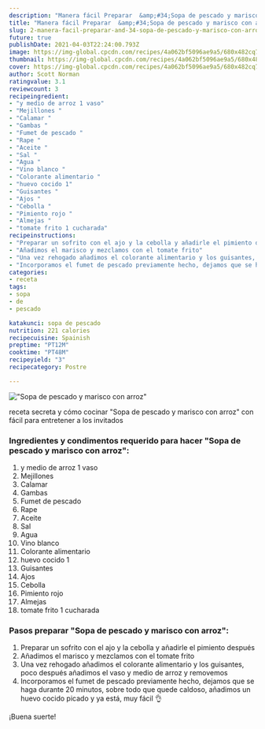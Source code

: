 ```yaml
---
description: "Manera fácil Preparar  &amp;#34;Sopa de pescado y marisco con arroz&amp;#34;"
title: "Manera fácil Preparar  &amp;#34;Sopa de pescado y marisco con arroz&amp;#34;"
slug: 2-manera-facil-preparar-and-34-sopa-de-pescado-y-marisco-con-arroz-and-34
future: true
publishDate: 2021-04-03T22:24:00.793Z
image: https://img-global.cpcdn.com/recipes/4a062bf5096ae9a5/680x482cq70/sopa-de-pescado-y-marisco-con-arroz-foto-principal.jpg
thumbnail: https://img-global.cpcdn.com/recipes/4a062bf5096ae9a5/680x482cq70/sopa-de-pescado-y-marisco-con-arroz-foto-principal.jpg
cover: https://img-global.cpcdn.com/recipes/4a062bf5096ae9a5/680x482cq70/sopa-de-pescado-y-marisco-con-arroz-foto-principal.jpg
author: Scott Norman
ratingvalue: 3.1
reviewcount: 3
recipeingredient:
- "y medio de arroz 1 vaso"
- "Mejillones "
- "Calamar "
- "Gambas "
- "Fumet de pescado "
- "Rape "
- "Aceite "
- "Sal "
- "Agua "
- "Vino blanco "
- "Colorante alimentario "
- "huevo cocido 1"
- "Guisantes "
- "Ajos "
- "Cebolla "
- "Pimiento rojo "
- "Almejas "
- "tomate frito 1 cucharada"
recipeinstructions:
- "Preparar un sofrito con el ajo y la cebolla y añadirle el pimiento después"
- "Añadimos el marisco y mezclamos con el tomate frito"
- "Una vez rehogado añadimos el colorante alimentario y los guisantes, poco después añadimos el vaso y medio de arroz y removemos"
- "Incorporamos el fumet de pescado previamente hecho, dejamos que se haga durante 20 minutos, sobre todo que quede caldoso, añadimos un huevo cocido picado y ya está, muy fácil 👌"
categories:
- receta
tags:
- sopa
- de
- pescado

katakunci: sopa de pescado 
nutrition: 221 calories
recipecuisine: Spainish
preptime: "PT12M"
cooktime: "PT48M"
recipeyield: "3"
recipecategory: Postre

---
```



![&#34;Sopa de pescado y marisco con arroz&#34;](https://img-global.cpcdn.com/recipes/4a062bf5096ae9a5/680x482cq70/sopa-de-pescado-y-marisco-con-arroz-foto-principal.jpg)

receta secreta y cómo cocinar &#34;Sopa de pescado y marisco con arroz&#34; con fácil para entretener a los invitados

<!--inarticleads1-->

### Ingredientes y condimentos requerido para hacer &#34;Sopa de pescado y marisco con arroz&#34;:

1. y medio de arroz 1 vaso
1. Mejillones 
1. Calamar 
1. Gambas 
1. Fumet de pescado 
1. Rape 
1. Aceite 
1. Sal 
1. Agua 
1. Vino blanco 
1. Colorante alimentario 
1. huevo cocido 1
1. Guisantes 
1. Ajos 
1. Cebolla 
1. Pimiento rojo 
1. Almejas 
1. tomate frito 1 cucharada



<!--inarticleads2-->

### Pasos preparar &#34;Sopa de pescado y marisco con arroz&#34;:

1. Preparar un sofrito con el ajo y la cebolla y añadirle el pimiento después
1. Añadimos el marisco y mezclamos con el tomate frito
1. Una vez rehogado añadimos el colorante alimentario y los guisantes, poco después añadimos el vaso y medio de arroz y removemos
1. Incorporamos el fumet de pescado previamente hecho, dejamos que se haga durante 20 minutos, sobre todo que quede caldoso, añadimos un huevo cocido picado y ya está, muy fácil 👌



¡Buena suerte!

